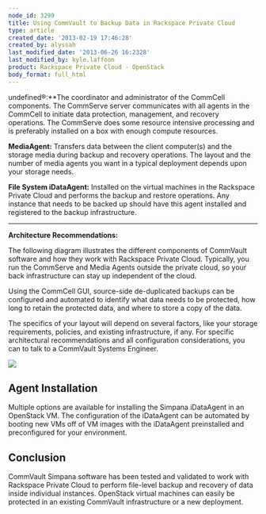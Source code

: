 ```yaml
---
node_id: 3299
title: Using CommVault to Backup Data in Rackspace Private Cloud
type: article
created_date: '2013-02-19 17:46:28'
created_by: alyssah
last_modified_date: '2013-06-26 16:2328'
last_modified_by: kyle.laffoon
product: Rackspace Private Cloud - OpenStack
body_format: full_html
---
```


undefined&reg;:**The coordinator and administrator of the CommCell
components. The CommServe server communicates with all agents in the
CommCell to initiate data protection, management, and recovery
operations.  The CommServe does some resource intensive processing and
is preferably installed on a box with enough compute resources.

**MediaAgent:** Transfers data between the client computer(s) and the
storage media during backup and recovery operations. The layout and the
number of media agents you want in a typical deployment depends upon
your storage needs.

**File System iDataAgent:** Installed on the virtual machines in the
Rackspace Private Cloud and performs the backup and restore operations.
Any instance that needs to be backed up should have this agent installed
and registered to the backup infrastructure.

** **

**Architecture Recommendations:**

The following diagram illustrates the different components of CommVault
software and how they work with Rackspace Private Cloud. Typically, you
run the CommServe and Media Agents outside the private cloud, so your
back infrastructure can stay up independent of the cloud.

Using the CommCell GUI, source-side de-duplicated backups can be
configured and automated to identify what data needs to be protected,
how long to retain the protected data, and where to store a copy of the
data.

The specifics of your layout will depend on several factors, like your
storage requirements, policies, and existing infrastructure, if any. For
specific architectural recommendations and all configuration
considerations, you can to talk to a CommVault Systems Engineer. 

![](/knowledge_center/sites/default/files/styles/half_width/public/field/image/commvault_rackspace_openstack_layout.png)

Agent Installation
------------------

Multiple options are available for installing the Simpana iDataAgent in
an OpenStack VM. The configuration of the iDataAgent can be automated by
booting new VMs off of VM images with the iDataAgent preinstalled and
preconfigured for your environment.

 

Conclusion
----------

CommVault Simpana software has been tested and validated to work with
Rackspace Private Cloud to perform file-level backup and recovery of
data inside individual instances. OpenStack virtual machines can easily
be protected in an existing CommVault infrastructure or a new
deployment.

 

